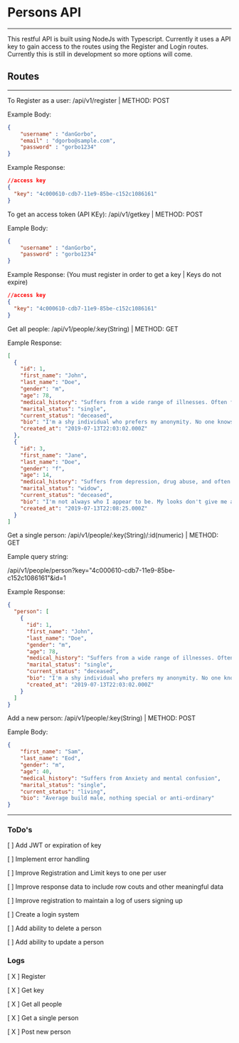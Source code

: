 # Persons API
---

This restful API is built using NodeJs with Typescript. Currently it uses a API key to gain access to the routes using the Register and Login routes. Currently this is still in development so more options will come.  

## Routes
---

To Register as a user: /api/v1/register | METHOD: POST

Example Body:
```json
{
    "username" : "danGorbo",
    "email" : "dgorbo@sample.com",
    "password" : "gorbo1234"
}
```

Example Response:
```json
//access key
{
  "key": "4c000610-cdb7-11e9-85be-c152c1086161"
}
```


To get an access token (API KEy): /api/v1/getkey | METHOD: POST

Eample Body:
```json
{
    "username" : "danGorbo",
    "password" : "gorbo1234"
}
```

Example Response: (You must register in order to get a key | Keys do not expire)
```json
//access key
{
  "key": "4c000610-cdb7-11e9-85be-c152c1086161"
}
```

Get all people: /api/v1/people/:key(String) | METHOD: GET

Eample Response:
```json
[
  {
    "id": 1,
    "first_name": "John",
    "last_name": "Doe",
    "gender": "m",
    "age": 78,
    "medical_history": "Suffers from a wide range of illnesses. Often found wandering in dark alleys and dangerous locations. ",
    "marital_status": "single",
    "current_status": "deceased",
    "bio": "I'm a shy individual who prefers my anonymity. No one knows who I truly am. I'm lonely and forgotten. Tell me who I am. ",
    "created_at": "2019-07-13T22:03:02.000Z"
  },
  {
    "id": 3,
    "first_name": "Jane",
    "last_name": "Doe",
    "gender": "f",
    "age": 14,
    "medical_history": "Suffers from depression, drug abuse, and often times mental instability.",
    "marital_status": "widow",
    "current_status": "deceased",
    "bio": "I'm not always who I appear to be. My looks don't give me away, and although I'm forgotten everyone is silently sad to hear I'm gone.",
    "created_at": "2019-07-13T22:08:25.000Z"
  }
]
```

Get a single person: /api/v1/people/:key(String)/:id(numeric) | METHOD: GET

Eample query string:

/api/v1/people/person?key="4c000610-cdb7-11e9-85be-c152c1086161"&id=1

Example Response:
```json
{
  "person": [
    {
      "id": 1,
      "first_name": "John",
      "last_name": "Doe",
      "gender": "m",
      "age": 78,
      "medical_history": "Suffers from a wide range of illnesses. Often found wandering in dark alleys and dangerous locations. ",
      "marital_status": "single",
      "current_status": "deceased",
      "bio": "I'm a shy individual who prefers my anonymity. No one knows who I truly am. I'm lonely and forgotten. Tell me who I am. ",
      "created_at": "2019-07-13T22:03:02.000Z"
    }
  ]
}
```

Add a new person: /api/v1/people/:key(String) | METHOD: POST

Eample Body:
```json
{
	"first_name": "Sam",
	"last_name": "Eod",
	"gender": "m",
	"age": 40,
	"medical_history": "Suffers from Anxiety and mental confusion", 
	"marital_status": "single",
	"current_status": "living",
	"bio": "Average build male, nothing special or anti-ordinary"
}
```
---

### ToDo's

[ ] Add JWT or expiration of key

[ ] Implement error handling 

[ ] Improve Registration and Limit keys to one per user

[ ] Improve response data to include row couts and other meaningful data

[ ] Improve registration to maintain a log of users signing up 

[ ] Create a login system

[ ] Add ability to delete a person

[ ] Add ability to update a person


### Logs
[ X ] Register

[ X ] Get key

[ X ] Get all people

[ X ] Get a single person

[ X ] Post new person